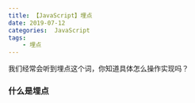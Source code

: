 ```yaml
---
title: 【JavaScript】埋点
date: 2019-07-12
categories:  JavaScript
tags:
    - 埋点
---
```

我们经常会听到埋点这个词，你知道具体怎么操作实现吗？

<!--more-->

### 什么是埋点

### 

